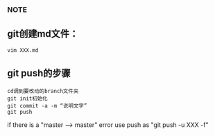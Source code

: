 ### NOTE
## git创建md文件： 
	vim XXX.md

## git push的步骤
	cd调到要改动的branch文件夹
	git init初始化
	git commit -a -m “说明文字”
	git push 	

if there is a "master --> master" error
use push as "git push -u XXX -f"


